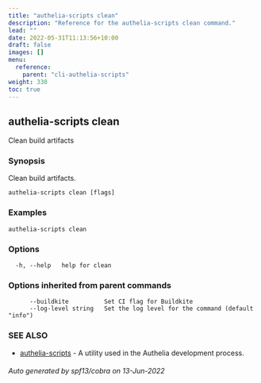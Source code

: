 ```yaml
---
title: "authelia-scripts clean"
description: "Reference for the authelia-scripts clean command."
lead: ""
date: 2022-05-31T11:13:56+10:00
draft: false
images: []
menu:
  reference:
    parent: "cli-authelia-scripts"
weight: 330
toc: true
---
```


## authelia-scripts clean

Clean build artifacts

### Synopsis

Clean build artifacts.

```
authelia-scripts clean [flags]
```

### Examples

```
authelia-scripts clean
```

### Options

```
  -h, --help   help for clean
```

### Options inherited from parent commands

```
      --buildkite          Set CI flag for Buildkite
      --log-level string   Set the log level for the command (default "info")
```

### SEE ALSO

* [authelia-scripts](authelia-scripts.md)	 - A utility used in the Authelia development process.

###### Auto generated by spf13/cobra on 13-Jun-2022
